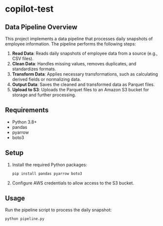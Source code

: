 # copilot-test

## Data Pipeline Overview

This project implements a data pipeline that processes daily snapshots of employee information. The pipeline performs the following steps:

1. **Read Data**: Reads daily snapshots of employee data from a source (e.g., CSV files).
2. **Clean Data**: Handles missing values, removes duplicates, and standardizes formats.
3. **Transform Data**: Applies necessary transformations, such as calculating derived fields or normalizing data.
4. **Output Data**: Saves the cleaned and transformed data as Parquet files.
5. **Upload to S3**: Uploads the Parquet files to an Amazon S3 bucket for storage and further processing.

## Requirements

- Python 3.8+
- pandas
- pyarrow
- boto3

## Setup

1. Install the required Python packages:
   ```bash
   pip install pandas pyarrow boto3
   ```

2. Configure AWS credentials to allow access to the S3 bucket.

## Usage

Run the pipeline script to process the daily snapshot:
```bash
python pipeline.py
```